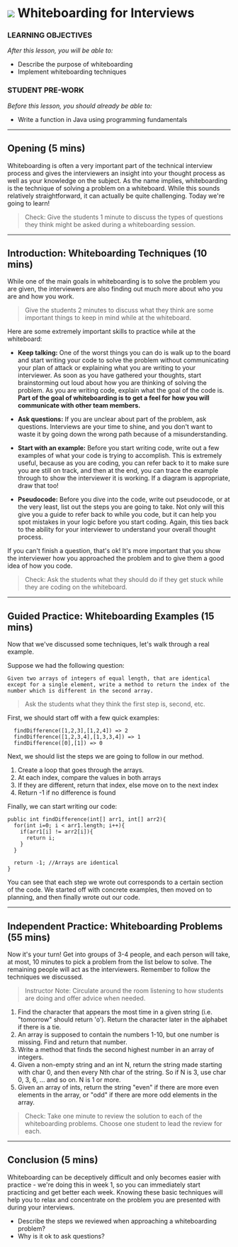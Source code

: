 # ![](https://ga-dash.s3.amazonaws.com/production/assets/logo-9f88ae6c9c3871690e33280fcf557f33.png) Whiteboarding for Interviews


### LEARNING OBJECTIVES
*After this lesson, you will be able to:*
- Describe the purpose of whiteboarding
- Implement whiteboarding techniques

### STUDENT PRE-WORK
*Before this lesson, you should already be able to:*
- Write a function in Java using programming fundamentals

---
<a name="opening"></a>
## Opening (5 mins)

Whiteboarding is often a very important part of the technical interview process and gives the interviewers an insight into your thought process as well as your knowledge on the subject. As the name implies, whiteboarding is the technique of solving a problem on a whiteboard. While this sounds relatively straightforward, it can actually be quite challenging. Today we're going to learn!

> Check: Give the students 1 minute to discuss the types of questions they think might be asked during a whiteboarding session.

***

<a name="introduction"></a>
## Introduction: Whiteboarding Techniques (10 mins)

While one of the main goals in whiteboarding is to solve the problem you are given, the interviewers are also finding out much more about who you are and how you work.

> Give the students 2 minutes to discuss what they think are some important things to keep in mind while at the whiteboard.

Here are some extremely important skills to practice while at the whiteboard:

- **Keep talking:** One of the worst things you can do is walk up to the board and start writing your code to solve the problem without communicating your plan of attack or explaining what you are writing to your interviewer. As soon as you have gathered your thoughts, start brainstorming out loud about how you are thinking of solving the problem. As you are writing code, explain what the goal of the code is. **Part of the goal of whiteboarding is to get a feel for how you will communicate with other team members.**

- **Ask questions:** If you are unclear about part of the problem, ask questions. Interviews are your time to shine, and you don't want to waste it by going down the wrong path because of a misunderstanding.

- **Start with an example:** Before you start writing code, write out a few examples of what your code is trying to accomplish. This is extremely useful, because as you are coding, you can refer back to it to make sure you are still on track, and then at the end, you can trace the example through to show the interviewer it is working. If a diagram is appropriate, draw that too!

- **Pseudocode:** Before you dive into the code, write out pseudocode, or at the very least, list out the steps you are going to take. Not only will this give you a guide to refer back to while you code, but it can help you spot mistakes in your logic before you start coding. Again, this ties back to the ability for your interviewer to understand your overall thought process.

If you can't finish a question, that's ok! It's more important that you show the interviewer how you approached the problem and to give them a good idea of how you code.

> Check: Ask the students what they should do if they get stuck while they are coding on the whiteboard.

***

<a name="guided-practice"></a>
## Guided Practice: Whiteboarding Examples (15 mins)

Now that we've discussed some techniques, let's walk through a real example.

Suppose we had the following question:

```
Given two arrays of integers of equal length, that are identical except for a single element, write a method to return the index of the number which is different in the second array.
```

> Ask the students what they think the first step is, second, etc.

First, we should start off with a few quick examples:

```
  findDifference([1,2,3],[1,2,4]) => 2
  findDifference([1,2,3,4],[1,3,3,4]) => 1
  findDifference([0],[1]) => 0
```

Next, we should list the steps we are going to follow in our method.

1. Create a loop that goes through the arrays.
2. At each index, compare the values in both arrays
3. If they are different, return that index, else move on to the next index
4. Return -1 if no difference is found

Finally, we can start writing our code:

```
public int findDifference(int[] arr1, int[] arr2){
  for(int i=0; i < arr1.length; i++){
    if(arr1[i] != arr2[i]){
      return i;
    }
  }

  return -1; //Arrays are identical
}
```

You can see that each step we wrote out corresponds to a certain section of the code. We started off with concrete examples, then moved on to planning, and then finally wrote out our code.

***

<a name="ind-practice"></a>
## Independent Practice: Whiteboarding Problems (55 mins)

Now it's your turn! Get into groups of 3-4 people, and each person will take, at most, 10 minutes to pick a problem from the list below to solve. The remaining people will act as the interviewers. Remember to follow the techniques we discussed.

> Instructor Note: Circulate around the room listening to how students are doing and offer advice when needed.

1. Find the character that appears the most time in a given string (i.e. "tomorrow" should return 'o'). Return the character later in the alphabet if there is a tie.
2. An array is supposed to contain the numbers 1-10, but one number is missing. Find and return that number.
3. Write a method that finds the second highest number in an array of integers.
4. Given a non-empty string and an int N, return the string made starting with char 0, and then every Nth char of the string. So if N is 3, use char 0, 3, 6, ... and so on. N is 1 or more.
5. Given an array of ints, return the string "even" if there are more even elements in the array, or "odd" if there are more odd elements in the array.

> Check: Take one minute to review the solution to each of the whiteboarding problems. Choose one student to lead the review for each.

***

<a name="conclusion"></a>
## Conclusion (5 mins)

Whiteboarding can be deceptively difficult and only becomes easier with practice - we're doing this in week 1, so you can immediately start practicing and get better each week.  Knowing these basic techniques will help you to relax and concentrate on the problem you are presented with during your interviews.  

- Describe the steps we reviewed when approaching a whiteboarding problem?
- Why is it ok to ask questions?
